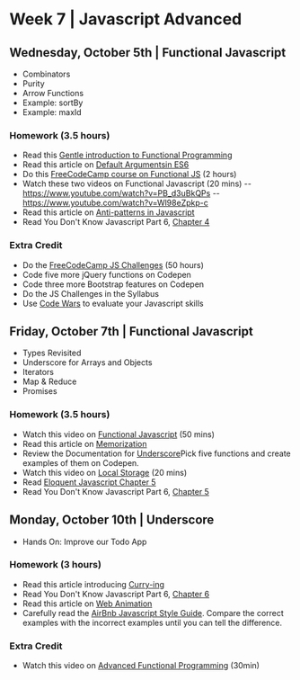 
# Week 7 | Javascript Advanced

## Wednesday, October 5th | Functional Javascript

- Combinators
- Purity
- Arrow Functions
- Example: sortBy
- Example: maxId

### Homework (3.5 hours)

- Read this [Gentle introduction to Functional Programming](https://github.com/ChetHarrison/A-Gentle-Introduction-to-Functional-JavaScript)
- Read this article on [Default Argumentsin ES6](wesbos.com/javascript-default-function-arguments/)
- Do this [FreeCodeCamp course on Functional JS](https://www.freecodecamp.com/challenges/declare-javascript-objects-as-variables) (2 hours)
- Watch these two videos on Functional Javascript (20 mins)
-- https://www.youtube.com/watch?v=PB_d3uBkQPs
-- https://www.youtube.com/watch?v=Wl98eZpkp-c
- Read this article on [Anti-patterns in Javascript](http://stackoverflow.com/questions/377999/what-anti-patterns-exist-for-javascript)
- Read You Don't Know Javascript Part 6, [Chapter 4](https://github.com/getify/You-Dont-Know-JS/blob/master/es6%20%26%20beyond/ch4.md) 

### Extra Credit

- Do the [FreeCodeCamp JS Challenges](https://www.freecodecamp.com/challenges/sum-all-numbers-in-a-range) (50 hours)
- Code five more jQuery functions on Codepen
- Code three more Bootstrap features on Codepen
- Do the JS Challenges in the Syllabus
- Use [Code Wars](https://www.codewars.com/) to evaluate your Javascript skills


## Friday, October 7th | Functional Javascript

- Types Revisited
- Underscore for Arrays and Objects
- Iterators
- Map & Reduce
- Promises

### Homework (3.5 hours)

- Watch this video on [Functional Javascript](https://vimeo.com/49384334) (50 mins)
- Read this article on [Memorization](http://blog.gypsydave5.com/2015/03/21/lazy-eval-and-memo/)
- Review the Documentation for [Underscore](http://underscorejs.org/)Pick five functions and create examples of them on Codepen.
- Watch this video on [Local Storage](https://css-tricks.com/video-screencasts/96-localstorage-for-forms/) (20 mins)
- Read [Eloquent Javascript Chapter 5](http://eloquentjavascript.net/05_higher_order.html)
- Read You Don't Know Javascript Part 6, [Chapter 5](https://github.com/getify/You-Dont-Know-JS/blob/master/es6%20%26%20beyond/ch5.md) 


## Monday, October 10th | Underscore

- Hands On: Improve our Todo App


### Homework (3 hours)

- Read this article introducing [Curry-ing](https://blog.simpleblend.net/functional-javascript-concepts-currying/)
- Read You Don't Know Javascript Part 6, [Chapter 6](https://github.com/getify/You-Dont-Know-JS/blob/master/es6%20%26%20beyond/ch6.md) 
- Read this article on [Web Animation](http://webdesign.tutsplus.com/tutorials/adding-appeal-to-your-animations-on-the-web--cms-23649)
- Carefully read the [AirBnb Javascript Style Guide](https://github.com/airbnb/javascript/tree/master/es5). Compare the correct examples with the incorrect examples until you can tell the difference.


### Extra Credit

- Watch this video on [Advanced Functional Programming](https://www.youtube.com/watch?v=JZSoPZUoR58) (30min)
